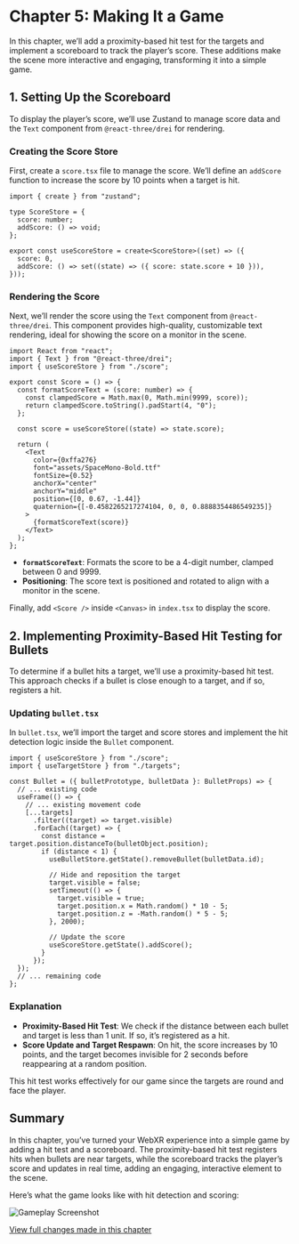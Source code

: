 # Chapter 5: Making It a Game

In this chapter, we’ll add a proximity-based hit test for the targets and implement a scoreboard to track the player’s score. These additions make the scene more interactive and engaging, transforming it into a simple game.

## 1. Setting Up the Scoreboard

To display the player’s score, we’ll use Zustand to manage score data and the `Text` component from `@react-three/drei` for rendering.

### Creating the Score Store

First, create a `score.tsx` file to manage the score. We’ll define an `addScore` function to increase the score by 10 points when a target is hit.

```tsx
import { create } from "zustand";

type ScoreStore = {
  score: number;
  addScore: () => void;
};

export const useScoreStore = create<ScoreStore>((set) => ({
  score: 0,
  addScore: () => set((state) => ({ score: state.score + 10 })),
}));
```

### Rendering the Score

Next, we’ll render the score using the `Text` component from `@react-three/drei`. This component provides high-quality, customizable text rendering, ideal for showing the score on a monitor in the scene.

```tsx
import React from "react";
import { Text } from "@react-three/drei";
import { useScoreStore } from "./score";

export const Score = () => {
  const formatScoreText = (score: number) => {
    const clampedScore = Math.max(0, Math.min(9999, score));
    return clampedScore.toString().padStart(4, "0");
  };

  const score = useScoreStore((state) => state.score);

  return (
    <Text
      color={0xffa276}
      font="assets/SpaceMono-Bold.ttf"
      fontSize={0.52}
      anchorX="center"
      anchorY="middle"
      position={[0, 0.67, -1.44]}
      quaternion={[-0.4582265217274104, 0, 0, 0.8888354486549235]}
    >
      {formatScoreText(score)}
    </Text>
  );
};
```

- **`formatScoreText`**: Formats the score to be a 4-digit number, clamped between 0 and 9999.
- **Positioning**: The score text is positioned and rotated to align with a monitor in the scene.

Finally, add `<Score />` inside `<Canvas>` in `index.tsx` to display the score.

## 2. Implementing Proximity-Based Hit Testing for Bullets

To determine if a bullet hits a target, we’ll use a proximity-based hit test. This approach checks if a bullet is close enough to a target, and if so, registers a hit.

### Updating `bullet.tsx`

In `bullet.tsx`, we’ll import the target and score stores and implement the hit detection logic inside the `Bullet` component.

```tsx
import { useScoreStore } from "./score";
import { useTargetStore } from "./targets";

const Bullet = ({ bulletPrototype, bulletData }: BulletProps) => {
  // ... existing code
  useFrame(() => {
    // ... existing movement code
    [...targets]
      .filter((target) => target.visible)
      .forEach((target) => {
        const distance = target.position.distanceTo(bulletObject.position);
        if (distance < 1) {
          useBulletStore.getState().removeBullet(bulletData.id);

          // Hide and reposition the target
          target.visible = false;
          setTimeout(() => {
            target.visible = true;
            target.position.x = Math.random() * 10 - 5;
            target.position.z = -Math.random() * 5 - 5;
          }, 2000);

          // Update the score
          useScoreStore.getState().addScore();
        }
      });
  });
  // ... remaining code
};
```

### Explanation

- **Proximity-Based Hit Test**: We check if the distance between each bullet and target is less than 1 unit. If so, it’s registered as a hit.
- **Score Update and Target Respawn**: On hit, the score increases by 10 points, and the target becomes invisible for 2 seconds before reappearing at a random position.

This hit test works effectively for our game since the targets are round and face the player.

## Summary

In this chapter, you’ve turned your WebXR experience into a simple game by adding a hit test and a scoreboard. The proximity-based hit test registers hits when bullets are near targets, while the scoreboard tracks the player’s score and updates in real time, adding an engaging, interactive element to the scene.

Here’s what the game looks like with hit detection and scoring:

![Gameplay Screenshot](./assets/chapter5.gif)

[View full changes made in this chapter](https://github.com/meta-quest/webxr-first-steps-react/compare/chapter4...chapter5)
